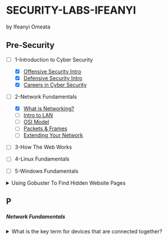 # SECURITY-LABS-IFEANYI
by Ifeanyi Omeata

## Pre-Security

- [ ] 1-Introduction to Cyber Security
  - [x] [Offensive Security Intro]()
  - [x] [Defensive Security Intro]()
  - [x] [Careers in Cyber Security]()
- [ ] 2-Network Fundamentals
  - [x] [What is Networking?]()
  - [ ] [Intro to LAN]()
  - [ ] [OSI Model]()
  - [ ] [Packets & Frames]()
  - [ ] [Extending Your Network]()
- [ ] 3-How The Web Works
 
- [ ] 4-Linux Fundamentals

- [ ] 5-Windows Fundamentals


<details>
<summary>Using Gobuster To Find Hidden Website Pages</summary>

  ```
  gobuster -u http://fakebank.thm -w wordlist.txt dir
  ```
  - [ ] -u is used to state the website we're scanning
  - [ ] -w takes a list of words to iterate through to find hidden pages.

</details>










## P

##### Network Fundamentals
 
<details>
  <summary>What is the key term for devices that are connected together? </summary>

   - [ ] Network

</details>








